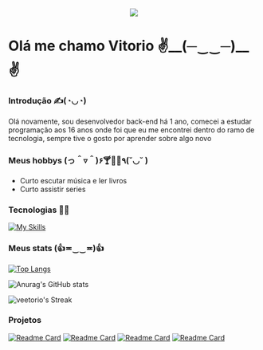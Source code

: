 <h1 align="center"><img src="https://i.pinimg.com/originals/8f/a8/32/8fa832bac73a195a8f605e150eb711b7.gif">
<h1>Olá me chamo Vitorio  ✌️__(─‿‿─)__✌️</h1>
  
<h3>Introdução ✍(◔◡◔) </h3>
<p>Olá novamente, sou desenvolvedor back-end há 1 ano, comecei a estudar programação aos 16 anos onde foi que eu me encontrei dentro do ramo de tecnologia, sempre tive o gosto por aprender sobre algo novo</p>
<h3>Meus hobbys (っ＾▿＾)۶🍸🌟🍺٩(˘◡˘ )</h3>
<ul>
  <li>Curto escutar música e ler livros</li>
  <li>Curto assistir series</li>
</ul>
<h3>Tecnologias 👨‍💻</h3>


[![My Skills](https://skillicons.dev/icons?i=java,spring,mysql,cs,jsperline=3)](https://skillicons.dev)

<h3>Meus stats (👍≖‿‿≖)👍</h3> 

[![Top Langs](https://github-readme-stats.vercel.app/api/top-langs/?username=veetorio&layout=compact&theme=radical)](https://github.com/anuraghazra/github-readme-stats)

![Anurag's GitHub stats](https://github-readme-stats.vercel.app/api?username=Veetorio&show_icons=true&theme=radical)

![veetorio's Streak](https://github-readme-streak-stats.herokuapp.com/?user=veetorio&theme=radical&hide_border=false)



<h3>Projetos</h3>

[![Readme Card](https://github-readme-stats.vercel.app/api/pin/?username=veetorio&repo=blogli&theme=radical)](https://github.com/veetorio/blogli)
[![Readme Card](https://github-readme-stats.vercel.app/api/pin/?username=veetorio&repo=blogli&theme=radical)](https://github.com/veetorio/blogli)
[![Readme Card](https://github-readme-stats.vercel.app/api/pin/?username=veetorio&repo=blogli&theme=radical)](https://github.com/veetorio/blogli)
[![Readme Card](https://github-readme-stats.vercel.app/api/pin/?username=veetorio&repo=blogli&theme=radical)](https://github.com/veetorio/blogli)




